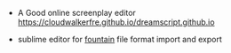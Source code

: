 * A Good online screenplay editor  
https://cloudwalkerfre.github.io/dreamscript.github.io  

* sublime editor for [fountain](https://fountain.io/) file format import and export
